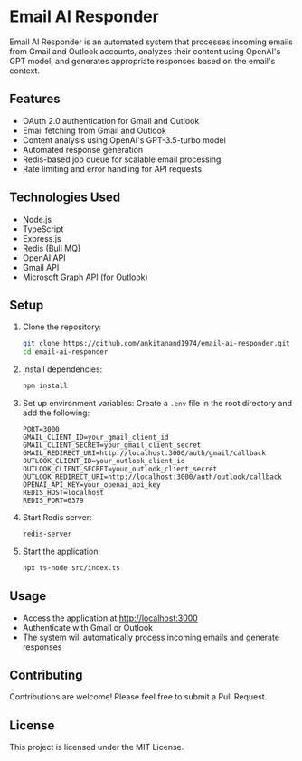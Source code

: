 # Email AI Responder

Email AI Responder is an automated system that processes incoming emails from Gmail and Outlook accounts, analyzes their content using OpenAI's GPT model, and generates appropriate responses based on the email's context.

## Features

- OAuth 2.0 authentication for Gmail and Outlook
- Email fetching from Gmail and Outlook
- Content analysis using OpenAI's GPT-3.5-turbo model
- Automated response generation
- Redis-based job queue for scalable email processing
- Rate limiting and error handling for API requests

## Technologies Used

- Node.js
- TypeScript
- Express.js
- Redis (Bull MQ)
- OpenAI API
- Gmail API
- Microsoft Graph API (for Outlook)

## Setup

1. Clone the repository:
    ```sh
    git clone https://github.com/ankitanand1974/email-ai-responder.git
    cd email-ai-responder
    ```

2. Install dependencies:
    ```sh
    npm install
    ```

3. Set up environment variables:
    Create a `.env` file in the root directory and add the following:
    ```env
    PORT=3000
    GMAIL_CLIENT_ID=your_gmail_client_id
    GMAIL_CLIENT_SECRET=your_gmail_client_secret
    GMAIL_REDIRECT_URI=http://localhost:3000/auth/gmail/callback
    OUTLOOK_CLIENT_ID=your_outlook_client_id
    OUTLOOK_CLIENT_SECRET=your_outlook_client_secret
    OUTLOOK_REDIRECT_URI=http://localhost:3000/auth/outlook/callback
    OPENAI_API_KEY=your_openai_api_key
    REDIS_HOST=localhost
    REDIS_PORT=6379
    ```

4. Start Redis server:
    ```sh
    redis-server
    ```

6. Start the application:
    ```sh
    npx ts-node src/index.ts
    ```

## Usage

- Access the application at [http://localhost:3000](http://localhost:3000)
- Authenticate with Gmail or Outlook
- The system will automatically process incoming emails and generate responses

## Contributing

Contributions are welcome! Please feel free to submit a Pull Request.

## License

This project is licensed under the MIT License.
